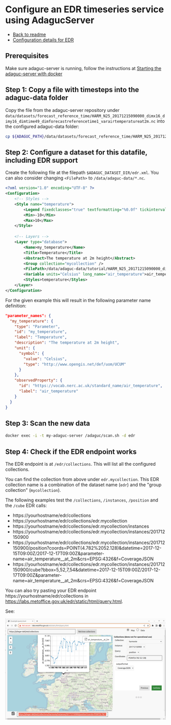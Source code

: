 # Configure an EDR timeseries service using AdagucServer

- [Back to readme](./Readme.md)
- [Configuration details for EDR](../configuration/EDRConfiguration/EDR.md)

## Prerequisites

Make sure adaguc-server is running, follow the instructions at [Starting the adaguc-server with docker](../Running.md)

## Step 1: Copy a file with timesteps into the adaguc-data folder

Copy the file from the adaguc-server repository under `data/datasets/forecast_reference_time/HARM_N25_20171215090000_dimx16_dimy16_dimtime49_dimforecastreferencetime1_varairtemperatureat2m.nc` into the configured adaguc-data folder:

```bash
cp ${ADAGUC_PATH}/data/datasets/forecast_reference_time/HARM_N25_20171215090000_dimx16_dimy16_dimtime49_dimforecastreferencetime1_varairtemperatureat2m.nc ${ADAGUC_DATA_DIR}
```

## Step 2: Configure a dataset for this datafile, including EDR support

Create the following file at the filepath `$ADAGUC_DATASET_DIR/edr.xml`. You can also consider changing `<FilePath>` to `/data/adaguc-data/*.nc`.

```xml
<?xml version="1.0" encoding="UTF-8" ?>
<Configuration>
    <!-- Styles -->
    <Style name="temperature">
        <Legend fixedclasses="true" textformatting="%0.0f" tickinterval="2">bluewhitered</Legend>
        <Min>-10</Min>
        <Max>10</Max>
    </Style>

    <!-- Layers -->
    <Layer type="database">
        <Name>my_temperature</Name>
        <Title>Temperature</Title>
        <Abstract>The temperature at 2m height</Abstract>
        <Group collection="mycollection" />
        <FilePath>/data/adaguc-data/tutorial/HARM_N25_20171215090000_dimx16_dimy16_dimtime49_dimforecastreferencetime1_varairtemperatureat2m.nc</FilePath>
        <Variable units="Celsius" long_name="air_temperature">air_temperature__at_2m</Variable>
        <Styles>temperature</Styles>
    </Layer>
</Configuration>
```

For the given example this will result in the following parameter name definition:

```json
"parameter_names": {
  "my_temperature": {
    "type": "Parameter",
    "id": "my_temperature",
    "label": "Temperature",
    "description": "The temperature at 2m height",
    "unit": {
      "symbol": {
        "value": "Celsius",
        "type": "http://www.opengis.net/def/uom/UCUM"
      }
    },
    "observedProperty": {
      "id": "https://vocab.nerc.ac.uk/standard_name/air_temperature",
      "label": "air_temperature"
    }
  }
}
```

## Step 3: Scan the new data

```bash
docker exec -i -t my-adaguc-server /adaguc/scan.sh -d edr
```

## Step 4: Check if the EDR endpoint works

The EDR endpoint is at `/edr/collections`. This will list all the configured collections.

You can find the collection from above under `edr.mycollection`. This EDR collection name is a combination of the dataset name (`edr`) and the "group collection" (`mycollection`).

The following examples test the `/collections`, `/instances`, `/position` and the `/cube` EDR calls:
- https://yourhostname/edr/collections
- https://yourhostname/edr/collections/edr.mycollection
- https://yourhostname/edr/collections/edr.mycollection/instances
- https://yourhostname/edr/collections/edr.mycollection/instances/201712150900
- https://yourhostname/edr/collections/edr.mycollection/instances/201712150900/position?coords=POINT(4.782%2052.128)&datetime=2017-12-15T09:00Z/2017-12-17T09:00Z&parameter-name=air_temperature__at_2m&crs=EPSG:4326&f=CoverageJSON
- https://yourhostname/edr/collections/edr.mycollection/instances/201712150900/cube?bbox=5,52,7,54&datetime=2017-12-15T09:00Z/2017-12-17T09:00Z&parameter-name=air_temperature__at_2m&crs=EPSG:4326&f=CoverageJSON


You can also try pasting your EDR endpoint https://yourhostname/edr/collections in https://labs.metoffice.gov.uk/edr/static/html/query.html.


See:

![](2023-11-23-AdagucServer_EDR_In_MetOffice_EDR_Viewer.png)
